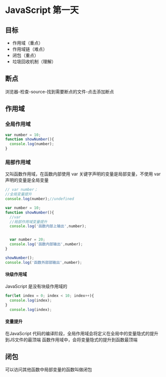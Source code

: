 # JavaScript 第一天


## 目标
* 作用域（重点）
* 作用域链（难点）
* 闭包（重点）
* 垃圾回收机制（理解）


## 断点
浏览器-检查-source-找到需要断点的文件-点击添加断点

## 作用域
### 全局作用域
```JavaScript
var number = 10;
function showNumber(){
  console.log(number);
}
```

### 局部作用域
又叫函数作用域，在函数内部使用 var 关键字声明的变量是局部变量，不使用 var 声明的变量是全局变量

```JavaScript
// var number；
//全局变量提升
console.log(number);//undefined

var number = 10;
function showNumber(){
  //var
  //局部作用域变量提升
  console.log('函数内部上输出',number);


  var number = 20;
  console.log('函数内部输出',number);
}

showNumber();
console.log('函数外部部输出',number);
```


#### 块级作用域
JavaScript 是没有块级作用域的
```JavaScript
for(let index = 0; index < 10; index++){
  console.log(index);
}
  console.log(index);
```


#### 变量提升
在JavaScript 代码的编译阶段，全局作用域会将定义在全局中的变量隐式的提升到JS文件的最顶端
函数作用域中，会将变量隐式的提升到函数最顶端



## 闭包
可以访问其他函数中局部变量的函数叫做闭包
